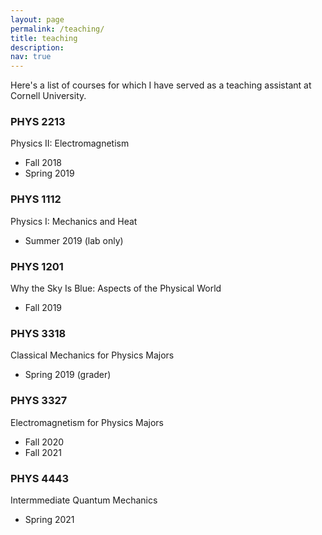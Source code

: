 ```yaml
---
layout: page
permalink: /teaching/
title: teaching
description:
nav: true
---
```


Here's a list of courses for which I have served as a teaching assistant at Cornell University. 

### PHYS 2213
Physics II: Electromagnetism
- Fall 2018
- Spring 2019

### PHYS 1112
Physics I: Mechanics and Heat
- Summer 2019 (lab only)

### PHYS 1201
Why the Sky Is Blue: Aspects of the Physical World
- Fall 2019

### PHYS 3318
Classical Mechanics for Physics Majors
- Spring 2019 (grader)

### PHYS 3327
Electromagnetism for Physics Majors
- Fall 2020
- Fall 2021

### PHYS 4443
Intermmediate Quantum Mechanics
- Spring 2021


